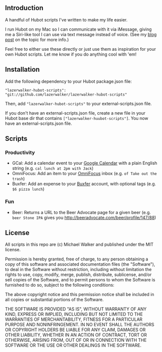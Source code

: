 ## Introduction
A handful of Hubot scripts I've written to make my life easier.

I run Hubot on my Mac so I can communicate with it via iMessage, giving me a
Siri-like tool I can use via text message instead of voice.
(See my [blog post](http://blog.lazerwalker.com/blog/2013/02/24/speak-no-siri-hear-no-siri/) on the topic for more info.)

Feel free to either use these directly or just use them as inspiration for your own Hubot scripts. Let me know if you do anything cool with 'em!


## Installation
Add the following dependency to your Hubot package.json file:

    "lazerwalker-hubot-scripts": "git://github.com/lazerwalker/lazerwalker-hubot-scripts"

Then, add `"lazerwalker-hubot-scripts"` to your external-scripts.json file.

If you don't have an external-scripts.json file, create a new file in your Hubot
base dir that contains `["lazerwalker-huubot-scripts"]`. You now have an
external-scripts.json file.


## Scripts

### Productivity
* GCal: Add a calendar event to your [Google Calendar](https://www.omnigroup.com/products/omnifocus/) with a plain English string (e.g. `cal lunch at 2pm with Jack`)
* OmniFocus: Add an item to your [OmniFocus](https://www.omnigroup.com/products/omnifocus/) inbox (e.g. `of Take out the trash`)
* Buxfer: Add an expense to your [Buxfer](http://buxfer.com) account, with optional tags (e.g. `$6 pizza lunch`)

### Fun
* Beer: Returns a URL to the Beer Advocate page for a given beer (e.g. `beer Stone IPA` gives you http://beeradvocate.com/beer/profile/147/88)

## License
All scripts in this repo are (c) Michael Walker and published under the MIT license.

Permission is hereby granted, free of charge, to any person obtaining a copy of this software and associated documentation files (the "Software"), to deal in the Software without restriction, including without limitation the rights to use, copy, modify, merge, publish, distribute, sublicense, and/or sell copies of the Software, and to permit persons to whom the Software is furnished to do so, subject to the following conditions:

The above copyright notice and this permission notice shall be included in all copies or substantial portions of the Software.

THE SOFTWARE IS PROVIDED "AS IS", WITHOUT WARRANTY OF ANY KIND, EXPRESS OR IMPLIED, INCLUDING BUT NOT LIMITED TO THE WARRANTIES OF MERCHANTABILITY, FITNESS FOR A PARTICULAR PURPOSE AND NONINFRINGEMENT. IN NO EVENT SHALL THE AUTHORS OR COPYRIGHT HOLDERS BE LIABLE FOR ANY CLAIM, DAMAGES OR OTHER LIABILITY, WHETHER IN AN ACTION OF CONTRACT, TORT OR OTHERWISE, ARISING FROM, OUT OF OR IN CONNECTION WITH THE SOFTWARE OR THE USE OR OTHER DEALINGS IN THE SOFTWARE.